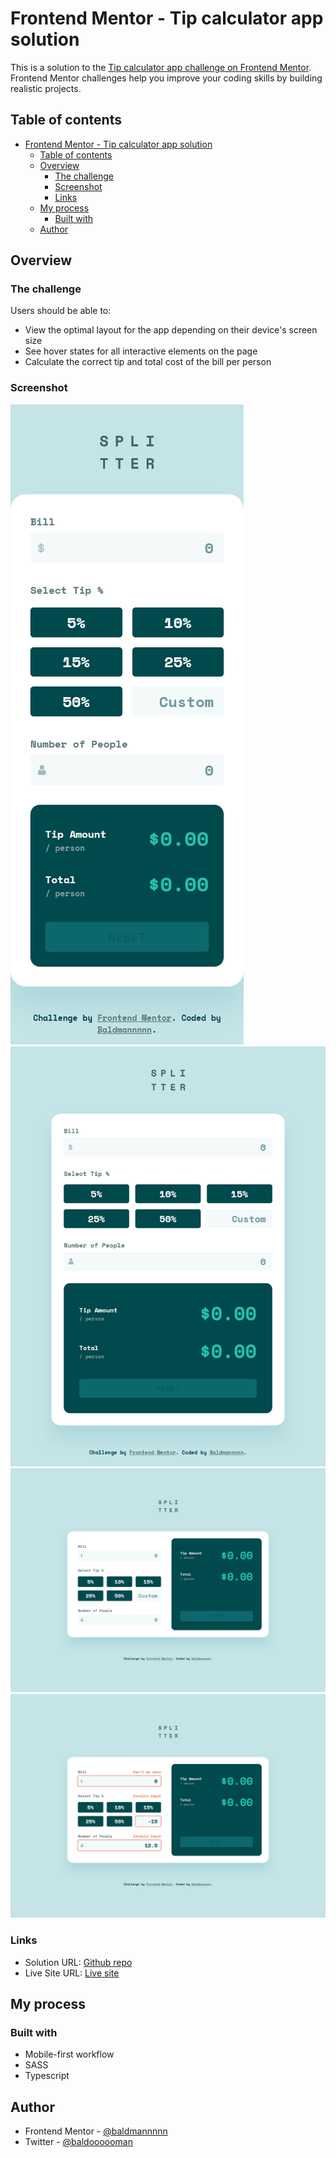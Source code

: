 # Frontend Mentor - Tip calculator app solution

This is a solution to the [Tip calculator app challenge on Frontend Mentor](https://www.frontendmentor.io/challenges/tip-calculator-app-ugJNGbJUX). Frontend Mentor challenges help you improve your coding skills by building realistic projects.

## Table of contents

- [Frontend Mentor - Tip calculator app solution](#frontend-mentor---tip-calculator-app-solution)
  - [Table of contents](#table-of-contents)
  - [Overview](#overview)
    - [The challenge](#the-challenge)
    - [Screenshot](#screenshot)
    - [Links](#links)
  - [My process](#my-process)
    - [Built with](#built-with)
  - [Author](#author)

## Overview

### The challenge

Users should be able to:

- View the optimal layout for the app depending on their device's screen size
- See hover states for all interactive elements on the page
- Calculate the correct tip and total cost of the bill per person

### Screenshot

![Mobile view](./screenshots/mobile.png)
![Tablet view](./screenshots/tablet.png)
![Desktop view](./screenshots/desktop.png)
![Display errors](./screenshots/display-error.png)

### Links

- Solution URL: [Github repo](https://github.com/baldmannnnn/tip-calculator-app-frontend-mentor-challenge)
- Live Site URL: [Live site](https://tip-calculator-app-frontend-mentor-challenge.vercel.app/)

## My process

### Built with

- Mobile-first workflow
- SASS
- Typescript

## Author

- Frontend Mentor - [@baldmannnnn](https://www.frontendmentor.io/profile/baldmannnnn)
- Twitter - [@baldoooooman](https://twitter.com/baldoooooman)
